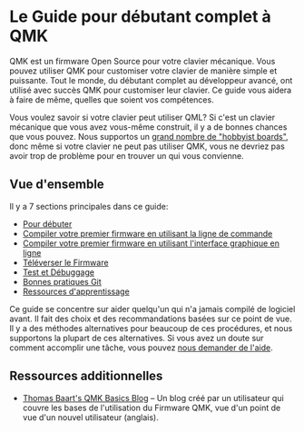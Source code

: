 # Le Guide pour débutant complet à QMK

QMK est un firmware Open Source pour votre clavier mécanique. Vous pouvez utiliser QMK pour customiser votre clavier de manière simple et puissante. Tout le monde, du débutant complet au développeur avancé, ont utilisé avec succès QMK pour customiser leur clavier. Ce guide vous aidera à faire de même, quelles que soient vos compétences.

Vous voulez savoir si votre clavier peut utiliser QML? Si c'est un clavier mécanique que vous avez vous-même construit, il y a de bonnes chances que vous pouvez. Nous supportos un [grand nombre de "hobbyist boards"](http://qmk.fr/keyboards), donc même si votre clavier ne peut pas utiliser QMK, vous ne devriez pas avoir trop de problème pour en trouver un qui vous convienne.

## Vue d'ensemble

Il y a 7 sections principales dans ce guide:

* [Pour débuter](fr-FR/newbs_getting_started.md)
* [Compiler votre premier firmware en utilisant la ligne de commande](fr-FR/newbs_building_firmware.md)
* [Compiler votre premier firmware en utilisant l'interface graphique en ligne](fr-FR/newbs_building_firmware_configurator.md)
* [Téléverser le Firmware](fr-FR/newbs_flashing.md)
* [Test et Débuggage](fr-FR/newbs_testing_debugging.md)
* [Bonnes pratiques Git](fr-FR/newbs_best_practices.md)
* [Ressources d'apprentissage](fr-FR/newbs_learn_more_resources.md)

Ce guide se concentre sur aider quelqu'un qui n'a jamais compilé de logiciel avant. Il fait des choix et des recommandations basées sur ce point de vue. Il y a des méthodes alternatives pour beaucoup de ces procédures, et nous supportons la plupart de ces alternatives. Si vous avez un doute sur comment accomplir une tâche, vous pouvez [nous demander de l'aide](fr-FR/getting_started_getting_help.md).

## Ressources additionnelles

* [Thomas Baart's QMK Basics Blog](https://thomasbaart.nl/category/mechanical-keyboards/firmware/qmk/qmk-basics/) – Un blog créé par un utilisateur qui couvre les bases de l'utilisation du Firmware QMK, vue d'un point de vue d'un nouvel utilisateur (anglais).
